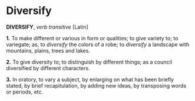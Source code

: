 # Diversify

**DIVERSIFY**, _verb transitive_ \[Latin\]

**1.** To make different or various in form or qualities; to give variety to; to variegate; as, to _diversify_ the colors of a robe; to _diversify_ a landscape with mountains, plains, trees and lakes.

**2.** To give diversity to; to distinguish by different things; as a council diversified by different characters.

**3.** In oratory, to vary a subject, by enlarging on what has been briefly stated, by brief recapitulation, by adding new ideas, by transposing words or periods, etc.